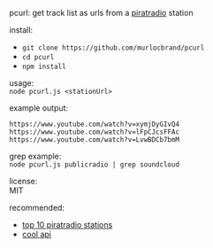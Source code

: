 pcurl: get track list as urls from a [piratradio](https://piratrad.io) station

install:  
 - `git clone https://github.com/murlocbrand/pcurl`
 - `cd pcurl`
 - `npm install`

usage:  
`node pcurl.js <stationUrl>`

example output:  
```
https://www.youtube.com/watch?v=xymjDyGIvQ4
https://www.youtube.com/watch?v=lFpCJcsFFAc
https://www.youtube.com/watch?v=LvwBDCb7bmM
```

grep example:  
`node pcurl.js publicradio | grep soundcloud`

license:  
MIT

recommended:  
 - [top 10 piratradio stations](https://piratrad.io/random)
 - [cool api](https://api.piratrad.io)
